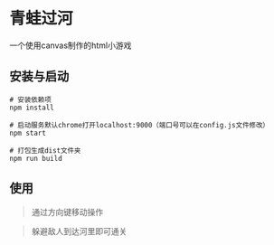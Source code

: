 # 青蛙过河
一个使用canvas制作的html小游戏

## 安装与启动
```
# 安装依赖项
npm install

# 启动服务默认chrome打开localhost:9000（端口号可以在config.js文件修改）
npm start

# 打包生成dist文件夹
npm run build

```

## 使用

>通过方向键移动操作

>躲避敌人到达河里即可通关